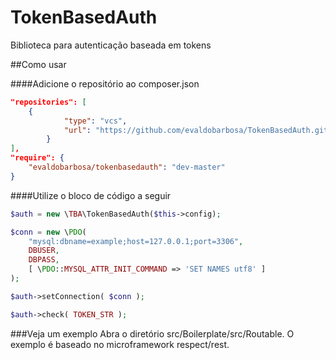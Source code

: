 # TokenBasedAuth
Biblioteca para autenticação baseada em tokens

##Como usar

####Adicione o repositório ao composer.json

```json
"repositories": [
	{
            "type": "vcs",
            "url": "https://github.com/evaldobarbosa/TokenBasedAuth.git"
        }
],
"require": {
	"evaldobarbosa/tokenbasedauth": "dev-master"
}
```

####Utilize o bloco de código a seguir
```php
$auth = new \TBA\TokenBasedAuth($this->config);

$conn = new \PDO(
	"mysql:dbname=example;host=127.0.0.1;port=3306",
	DBUSER,
	DBPASS,
	[ \PDO::MYSQL_ATTR_INIT_COMMAND => 'SET NAMES utf8' ]
);

$auth->setConnection( $conn );

$auth->check( TOKEN_STR );
```

###Veja um exemplo
Abra o diretório src/Boilerplate/src/Routable. O exemplo é baseado no microframework respect/rest.
